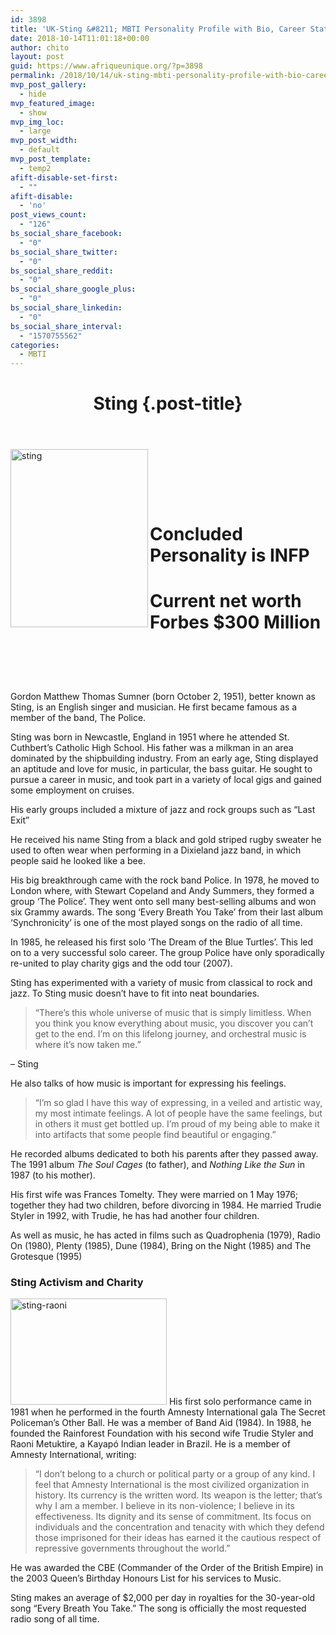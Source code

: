 ```yaml
---
id: 3898
title: 'UK-Sting &#8211; MBTI Personality Profile with Bio, Career Stats ,News and Net worth'
date: 2018-10-14T11:01:18+00:00
author: chito
layout: post
guid: https://www.afriqueunique.org/?p=3898
permalink: /2018/10/14/uk-sting-mbti-personality-profile-with-bio-career-stats-news-and-net-worth/
mvp_post_gallery:
  - hide
mvp_featured_image:
  - show
mvp_img_loc:
  - large
mvp_post_width:
  - default
mvp_post_template:
  - temp2
afift-disable-set-first:
  - ""
afift-disable:
  - 'no'
post_views_count:
  - "126"
bs_social_share_facebook:
  - "0"
bs_social_share_twitter:
  - "0"
bs_social_share_reddit:
  - "0"
bs_social_share_google_plus:
  - "0"
bs_social_share_linkedin:
  - "0"
bs_social_share_interval:
  - "1570755562"
categories:
  - MBTI
---
```

<header class="post-header"> 

# Sting {.post-title}</header> <section class="post-content clearfix">

<img loading="lazy" class="alignleft" src="https://www.biographyonline.net/wp-content/uploads/2014/05/Sting1.jpg" alt="sting" width="220" height="285" align="left" /> </p> 

&nbsp;

&nbsp;

&nbsp;</section> 

# **Concluded Personality** is INFP

# Current net worth Forbes **$300 Million**<section class="post-content clearfix">&nbsp;</p> 

&nbsp;

Gordon Matthew Thomas Sumner (born October 2, 1951), better known as Sting, is an English singer and musician. He first became famous as a member of the band, The Police.

Sting was born in Newcastle, England in 1951 where he attended St. Cuthbert’s Catholic High School. His father was a milkman in an area dominated by the shipbuilding industry. From an early age, Sting displayed an aptitude and love for music, in particular, the bass guitar. He sought to pursue a career in music, and took part in a variety of local gigs and gained some employment on cruises.

His early groups included a mixture of jazz and rock groups such as “Last Exit”

He received his name Sting from a black and gold striped rugby sweater he used to often wear when performing in a Dixieland jazz band, in which people said he looked like a bee.

His big breakthrough came with the rock band Police. In 1978, he moved to London where, with Stewart Copeland and Andy Summers, they formed a group ‘The Police’. They went onto sell many best-selling albums and won six Grammy awards. The song ‘Every Breath You Take’ from their last album ‘Synchronicity’ is one of the most played songs on the radio of all time.

In 1985, he released his first solo ‘The Dream of the Blue Turtles’. This led on to a very successful solo career. The group Police have only sporadically re-united to play charity gigs and the odd tour (2007).

Sting has experimented with a variety of music from classical to rock and jazz. To Sting music doesn’t have to fit into neat boundaries.

> “There’s this whole universe of music that is simply limitless. When you think you know everything about music, you discover you can’t get to the end. I’m on this lifelong journey, and orchestral music is where it’s now taken me.”

– Sting

He also talks of how music is important for expressing his feelings.

> “I’m so glad I have this way of expressing, in a veiled and artistic way, my most intimate feelings. A lot of people have the same feelings, but in others it must get bottled up. I’m proud of my being able to make it into artifacts that some people find beautiful or engaging.”

He recorded albums dedicated to both his parents after they passed away. The 1991 album _The Soul Cages_ (to father), and _Nothing Like the Sun_ in 1987 (to his mother).

His first wife was Frances Tomelty. They were married on 1 May 1976; together they had two children, before divorcing in 1984. He married Trudie Styler in 1992, with Trudie, he has had another four children.

As well as music, he has acted in films such as Quadrophenia (1979), Radio On (1980), Plenty (1985), Dune (1984), Bring on the Night (1985) and The Grotesque (1995)

### Sting Activism and Charity

<img loading="lazy" class="alignleft size-full wp-image-3525" src="https://www.biographyonline.net/wp-content/uploads/2014/05/sting-raoni.jpg" alt="sting-raoni" width="250" height="170" /> His first solo performance came in 1981 when he performed in the fourth Amnesty International gala The Secret Policeman’s Other Ball. He was a member of Band Aid (1984). In 1988, he founded the Rainforest Foundation with his second wife Trudie Styler and Raoni Metuktire, a Kayapó Indian leader in Brazil. He is a member of Amnesty International, writing:

> “I don’t belong to a church or political party or a group of any kind. I feel that Amnesty International is the most civilized organization in history. Its currency is the written word. Its weapon is the letter; that’s why I am a member. I believe in its non-violence; I believe in its effectiveness. Its dignity and its sense of commitment. Its focus on individuals and the concentration and tenacity with which they defend those imprisoned for their ideas has earned it the cautious respect of repressive governments throughout the world.”

He was awarded the CBE (Commander of the Order of the British Empire) in the 2003 Queen’s Birthday Honours List for his services to Music.

Sting makes an average of $2,000 per day in royalties for the 30-year-old song “Every Breath You Take.” The song is officially the most requested radio song of all time.</section>